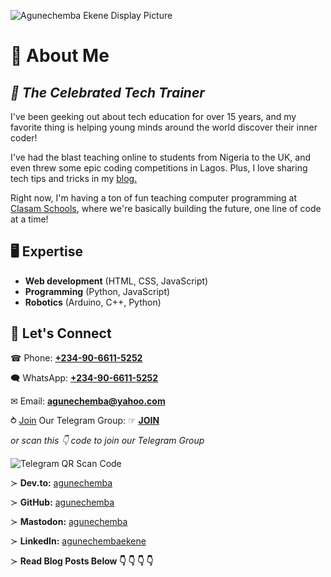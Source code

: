 ![Agunechemba Ekene Display Picture](https://agunechembaekene.wordpress.com/wp-content/uploads/2025/01/cropped-displaypicturetransparent-background.png)

# &#129312; About Me
***&#128588; The Celebrated Tech Trainer***
---

I've been geeking out about tech education for over 15 years, and my favorite thing is helping young minds around the world discover their inner coder!

I've had the blast teaching online to students from Nigeria to the UK, and even threw some epic coding competitions in Lagos. Plus, I love sharing tech tips and tricks in my [blog.](https://agunechembaekene.wordpress.com/)

Right now, I'm having a ton of fun teaching computer programming at [Clasam Schools](https://clasamschools.com/), where we're basically building the future, one line of code at a time!

## &#128421; Expertise

- **Web development** (HTML, CSS, JavaScript)
- **Programming** (Python, JavaScript)
- **Robotics** (Arduino, C++, Python)

## &#129309; Let's Connect

&#9742; Phone: **[+234-90-6611-5252](tel:+2349066115252)**

&#128488; WhatsApp: **[+234-90-6611-5252](https://wa.link/qyy63j)**

&#9993; Email: **[agunechemba@yahoo.com](mailto:agunechemba@yahoo.com)**

&#10561; [Join](https://t.me/agunechemba_hub) Our Telegram Group: &#9758; **[JOIN](https://t.me/agunechemba_hub)**

*or scan this &#x1F447; code to join our Telegram Group*

![Telegram QR Scan Code](https://agunechembaekene.wordpress.com/wp-content/uploads/2025/03/telegram-group-hub-qr-code-transparent.png)

&#8827; **Dev.to:** [agunechemba](https://dev.to/agunechemba)

&#8827; **GitHub:** [agunechemba](https://github.com/agunechemba)

&#8827; **Mastodon:** [agunechemba](https://mastodon.social/@agunechemba)

&#8827; **LinkedIn:** [agunechembaekene](www.linkedin.com/in/agunechembaekene)

&#8827; **Read Blog Posts Below &#x1F447; &#x1F447; &#x1F447; &#x1F447;**
